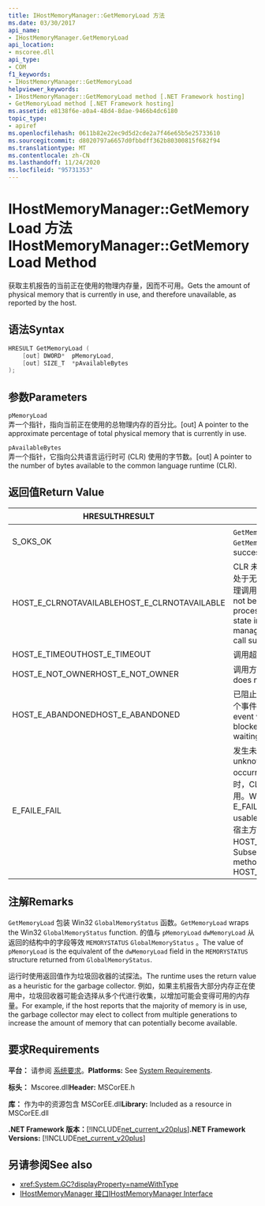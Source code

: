 ```yaml
---
title: IHostMemoryManager::GetMemoryLoad 方法
ms.date: 03/30/2017
api_name:
- IHostMemoryManager.GetMemoryLoad
api_location:
- mscoree.dll
api_type:
- COM
f1_keywords:
- IHostMemoryManager::GetMemoryLoad
helpviewer_keywords:
- IHostMemoryManager::GetMemoryLoad method [.NET Framework hosting]
- GetMemoryLoad method [.NET Framework hosting]
ms.assetid: e8138f6e-a0a4-48d4-8dae-9466b4dc6180
topic_type:
- apiref
ms.openlocfilehash: 0611b82e22ec9d5d2cde2a7f46e65b5e25733610
ms.sourcegitcommit: d8020797a6657d0fbbdff362b80300815f682f94
ms.translationtype: MT
ms.contentlocale: zh-CN
ms.lasthandoff: 11/24/2020
ms.locfileid: "95731353"
---
```

# <a name="ihostmemorymanagergetmemoryload-method"></a><span data-ttu-id="75c31-102">IHostMemoryManager::GetMemoryLoad 方法</span><span class="sxs-lookup"><span data-stu-id="75c31-102">IHostMemoryManager::GetMemoryLoad Method</span></span>

<span data-ttu-id="75c31-103">获取主机报告的当前正在使用的物理内存量，因而不可用。</span><span class="sxs-lookup"><span data-stu-id="75c31-103">Gets the amount of physical memory that is currently in use, and therefore unavailable, as reported by the host.</span></span>  
  
## <a name="syntax"></a><span data-ttu-id="75c31-104">语法</span><span class="sxs-lookup"><span data-stu-id="75c31-104">Syntax</span></span>  
  
```cpp  
HRESULT GetMemoryLoad (  
    [out] DWORD*  pMemoryLoad,
    [out] SIZE_T  *pAvailableBytes  
);  
```  
  
## <a name="parameters"></a><span data-ttu-id="75c31-105">参数</span><span class="sxs-lookup"><span data-stu-id="75c31-105">Parameters</span></span>  

 `pMemoryLoad`  
 <span data-ttu-id="75c31-106">弄一个指针，指向当前正在使用的总物理内存的百分比。</span><span class="sxs-lookup"><span data-stu-id="75c31-106">[out] A pointer to the approximate percentage of total physical memory that is currently in use.</span></span>  
  
 `pAvailableBytes`  
 <span data-ttu-id="75c31-107">弄一个指针，它指向公共语言运行时可 (CLR) 使用的字节数。</span><span class="sxs-lookup"><span data-stu-id="75c31-107">[out] A pointer to the number of bytes available to the common language runtime (CLR).</span></span>  
  
## <a name="return-value"></a><span data-ttu-id="75c31-108">返回值</span><span class="sxs-lookup"><span data-stu-id="75c31-108">Return Value</span></span>  
  
|<span data-ttu-id="75c31-109">HRESULT</span><span class="sxs-lookup"><span data-stu-id="75c31-109">HRESULT</span></span>|<span data-ttu-id="75c31-110">说明</span><span class="sxs-lookup"><span data-stu-id="75c31-110">Description</span></span>|  
|-------------|-----------------|  
|<span data-ttu-id="75c31-111">S_OK</span><span class="sxs-lookup"><span data-stu-id="75c31-111">S_OK</span></span>|<span data-ttu-id="75c31-112">`GetMemoryLoad` 已成功返回。</span><span class="sxs-lookup"><span data-stu-id="75c31-112">`GetMemoryLoad` returned successfully.</span></span>|  
|<span data-ttu-id="75c31-113">HOST_E_CLRNOTAVAILABLE</span><span class="sxs-lookup"><span data-stu-id="75c31-113">HOST_E_CLRNOTAVAILABLE</span></span>|<span data-ttu-id="75c31-114">CLR 未加载到进程中，或 CLR 处于无法运行托管代码或成功处理调用的状态。</span><span class="sxs-lookup"><span data-stu-id="75c31-114">The CLR has not been loaded into a process, or the CLR is in a state in which it cannot run managed code or process the call successfully.</span></span>|  
|<span data-ttu-id="75c31-115">HOST_E_TIMEOUT</span><span class="sxs-lookup"><span data-stu-id="75c31-115">HOST_E_TIMEOUT</span></span>|<span data-ttu-id="75c31-116">调用超时。</span><span class="sxs-lookup"><span data-stu-id="75c31-116">The call timed out.</span></span>|  
|<span data-ttu-id="75c31-117">HOST_E_NOT_OWNER</span><span class="sxs-lookup"><span data-stu-id="75c31-117">HOST_E_NOT_OWNER</span></span>|<span data-ttu-id="75c31-118">调用方不拥有该锁。</span><span class="sxs-lookup"><span data-stu-id="75c31-118">The caller does not own the lock.</span></span>|  
|<span data-ttu-id="75c31-119">HOST_E_ABANDONED</span><span class="sxs-lookup"><span data-stu-id="75c31-119">HOST_E_ABANDONED</span></span>|<span data-ttu-id="75c31-120">已阻止的线程或纤程正在等待某个事件时，该事件被取消。</span><span class="sxs-lookup"><span data-stu-id="75c31-120">An event was canceled while a blocked thread or fiber was waiting on it.</span></span>|  
|<span data-ttu-id="75c31-121">E_FAIL</span><span class="sxs-lookup"><span data-stu-id="75c31-121">E_FAIL</span></span>|<span data-ttu-id="75c31-122">发生未知的灾难性故障。</span><span class="sxs-lookup"><span data-stu-id="75c31-122">An unknown catastrophic failure occurred.</span></span> <span data-ttu-id="75c31-123">当方法返回 E_FAIL 时，CLR 在该进程内将不再可用。</span><span class="sxs-lookup"><span data-stu-id="75c31-123">When a method returns E_FAIL, the CLR is no longer usable within the process.</span></span> <span data-ttu-id="75c31-124">对宿主方法的后续调用会返回 HOST_E_CLRNOTAVAILABLE。</span><span class="sxs-lookup"><span data-stu-id="75c31-124">Subsequent calls to hosting methods return HOST_E_CLRNOTAVAILABLE.</span></span>|  
  
## <a name="remarks"></a><span data-ttu-id="75c31-125">注解</span><span class="sxs-lookup"><span data-stu-id="75c31-125">Remarks</span></span>  

 <span data-ttu-id="75c31-126">`GetMemoryLoad` 包装 Win32 `GlobalMemoryStatus` 函数。</span><span class="sxs-lookup"><span data-stu-id="75c31-126">`GetMemoryLoad` wraps the Win32 `GlobalMemoryStatus` function.</span></span> <span data-ttu-id="75c31-127">的值与 `pMemoryLoad` `dwMemoryLoad` 从返回的结构中的字段等效 `MEMORYSTATUS` `GlobalMemoryStatus` 。</span><span class="sxs-lookup"><span data-stu-id="75c31-127">The value of `pMemoryLoad` is the equivalent of the `dwMemoryLoad` field in the `MEMORYSTATUS` structure returned from `GlobalMemoryStatus`.</span></span>  
  
 <span data-ttu-id="75c31-128">运行时使用返回值作为垃圾回收器的试探法。</span><span class="sxs-lookup"><span data-stu-id="75c31-128">The runtime uses the return value as a heuristic for the garbage collector.</span></span> <span data-ttu-id="75c31-129">例如，如果主机报告大部分内存正在使用中，垃圾回收器可能会选择从多个代进行收集，以增加可能会变得可用的内存量。</span><span class="sxs-lookup"><span data-stu-id="75c31-129">For example, if the host reports that the majority of memory is in use, the garbage collector may elect to collect from multiple generations to increase the amount of memory that can potentially become available.</span></span>  
  
## <a name="requirements"></a><span data-ttu-id="75c31-130">要求</span><span class="sxs-lookup"><span data-stu-id="75c31-130">Requirements</span></span>  

 <span data-ttu-id="75c31-131">**平台：** 请参阅 [系统要求](../../get-started/system-requirements.md)。</span><span class="sxs-lookup"><span data-stu-id="75c31-131">**Platforms:** See [System Requirements](../../get-started/system-requirements.md).</span></span>  
  
 <span data-ttu-id="75c31-132">**标头：** Mscoree.dll</span><span class="sxs-lookup"><span data-stu-id="75c31-132">**Header:** MSCorEE.h</span></span>  
  
 <span data-ttu-id="75c31-133">**库：** 作为中的资源包含 MSCorEE.dll</span><span class="sxs-lookup"><span data-stu-id="75c31-133">**Library:** Included as a resource in MSCorEE.dll</span></span>  
  
 <span data-ttu-id="75c31-134">**.NET Framework 版本：**[!INCLUDE[net_current_v20plus](../../../../includes/net-current-v20plus-md.md)]</span><span class="sxs-lookup"><span data-stu-id="75c31-134">**.NET Framework Versions:** [!INCLUDE[net_current_v20plus](../../../../includes/net-current-v20plus-md.md)]</span></span>  
  
## <a name="see-also"></a><span data-ttu-id="75c31-135">另请参阅</span><span class="sxs-lookup"><span data-stu-id="75c31-135">See also</span></span>

- <xref:System.GC?displayProperty=nameWithType>
- [<span data-ttu-id="75c31-136">IHostMemoryManager 接口</span><span class="sxs-lookup"><span data-stu-id="75c31-136">IHostMemoryManager Interface</span></span>](ihostmemorymanager-interface.md)
